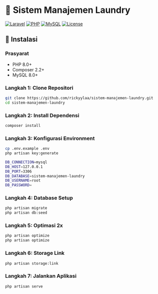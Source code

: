# 👗 Sistem Manajemen Laundry

[![Laravel](https://img.shields.io/badge/Laravel-10.x-orange.svg)](https://laravel.com)
[![PHP](https://img.shields.io/badge/PHP-8.0+-purple.svg)](https://php.net)
[![MySQL](https://img.shields.io/badge/MySQL-8.0+-blue.svg)](https://mysql.com)
[![License](https://img.shields.io/badge/License-MIT-blue.svg)](LICENSE)

## 🚀 Instalasi

### Prasyarat
- PHP 8.0+
- Composer 2.2+
- MySQL 8.0+

### Langkah 1: Clone Repositori
```bash
git clone https://github.com/rickyylaa/sistem-manajemen-laundry.git
cd sistem-manajemen-laundry
```

### Langkah 2: Install Dependensi
```bash
composer install
```

### Langkah 3: Konfigurasi Environment
```bash
cp .env.example .env
php artisan key:generate

DB_CONNECTION=mysql
DB_HOST=127.0.0.1
DB_PORT=3306
DB_DATABASE=sistem-manajemen-laundry
DB_USERNAME=root
DB_PASSWORD=
```

### Langkah 4: Database Setup
```bash
php artisan migrate
php artisan db:seed
```

### Langkah 5: Optimasi 2x
```bash
php artisan optimize
php artisan optimize
```

### Langkah 6: Storage Link
```bash
php artisan storage:link
```

### Langkah 7: Jalankan Aplikasi
```bash
php artisan serve
```
